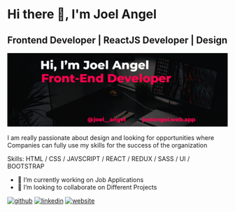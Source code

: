 # Hi there 👋, I'm Joel Angel
## Frontend Developer | ReactJS Developer | Design
![Frontend Developer | ReactJS Developer](https://github.com/JoelAngels/JoelAngels/blob/main/LinkedInBanner.png)

I am really passionate about design and looking for opportunities where Companies can fully use my skills for the success of the organization

Skills: HTML / CSS / JAVSCRIPT /  REACT / REDUX / SASS / UI / BOOTSTRAP 

- 🔭 I’m currently working on Job Applications 
- 👯 I’m looking to collaborate on Different Projects 


[<img src='https://cdn.jsdelivr.net/npm/simple-icons@3.0.1/icons/github.svg' alt='github' height='40'>](https://github.com/JoelAngels)  [<img src='https://cdn.jsdelivr.net/npm/simple-icons@3.0.1/icons/linkedin.svg' alt='linkedin' height='40'>](https://www.linkedin.com/in/https://www.linkedin.com/in/joel-angel-4b05141a3//)  [<img src='https://cdn.jsdelivr.net/npm/simple-icons@3.0.1/icons/icloud.svg' alt='website' height='40'>](https://joelangel.web.app)  

